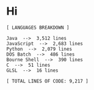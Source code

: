 # Hi

 <!-- LANGUAGES BREAKDOWN START -->
```
[ LANGUAGES BREAKDOWN ]

Java  -->  3,512 lines
JavaScript  -->  2,683 lines
Python  -->  2,079 lines
DOS Batch  -->  486 lines
Bourne Shell  -->  390 lines
C  -->  51 lines
GLSL  -->  16 lines

[ TOTAL LINES OF CODE: 9,217 ]
```
 <!-- LANGUAGES BREAKDOWN END -->
